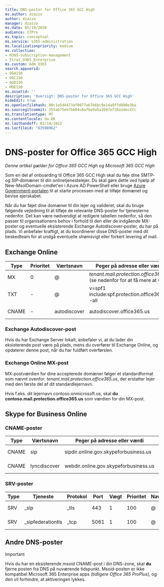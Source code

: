 ```yaml
---
title: DNS-poster for Office 365 GCC High
ms.author: dzazzo
author: dzazzo
manager: dzazzo
ms.date: 05/19/2020
audience: ITPro
ms.topic: conceptual
ms.service: o365-administration
ms.localizationpriority: medium
ms.collection:
- M365-subscription-management
- Strat_O365_Enterprise
ms.custom: Adm_O365
search.appverid:
- OGA150
- OGC150
- OGD150
- MOE150
ms.assetid: ''
description: 'Oversigt: DNS-poster for Office 365 GCC High'
hideEdit: true
ms.openlocfilehash: 80c1a5d4473af0877e67b6bc9e14a9ffd890e3ba
ms.sourcegitcommit: 355ab75eb7b604c6afbe9a5a1b97ef16a1dec4fc
ms.translationtype: MT
ms.contentlocale: da-DK
ms.lasthandoff: 02/14/2022
ms.locfileid: "63590962"
---
```

# <a name="dns-records-for-office-365-gcc-high"></a>DNS-poster for Office 365 GCC High

*Denne artikel gælder for Office 365 GCC High og Microsoft 365 GCC High*

Som en del af onboarding til Office 365 GCC High skal du føje dine SMTP- og SIP-domæner til din onlinetjenestelejer.  Du skal gøre dette ved hjælp af New-MsolDomain-cmdlet'en i Azure AD PowerShell eller bruge [Azure Government-portalen](https://portal.azure.us) til at starte processen med at tilføje domænet og bevise ejerskabet.

Når du har føjet dine domæner til din lejer og valideret, skal du bruge følgende vejledning til at tilføje de relevante DNS-poster for tjenesterne nedenfor.  Det kan være nødvendigt at redigere tabellen nedenfor, så den passer til organisationens behov i forhold til den eller de indgående MX-poster og eventuelle eksisterende Exchange Autodiscover-poster, du har på plads.  Vi anbefaler kraftigt, at du koordinerer disse DNS-poster med dit beskedteam for at undgå eventuelle strømsvigt eller forkert levering af mail.

## <a name="exchange-online"></a>Exchange Online

| Type | Prioritet | Værtsnavn | Peger på adresse eller værdi | TTL |
| --- | --- | --- | --- | --- |
| MX | 0 | @ | *tenant.mail.protection.office365.us* (se nedenfor for at få mere at vide) | En time |
| TXT | - | @ | v=spf1 include:spf.protection.office365.us -all | En time |
| CNAME | - | autodiscover | autodiscover.office365.us | En time |

### <a name="exchange-autodiscover-record"></a>Exchange Autodiscover-post

Hvis du har Exchange Server lokalt, anbefaler vi, at du lader din eksisterende post være på plads, mens du overfører til Exchange Online, og opdaterer denne post, når du har fuldført overførslen. 

### <a name="exchange-online-mx-record"></a>Exchange Online MX-post

MX-postværdien for dine accepterede domæner følger et standardformat som nævnt ovenfor: *tenant.mail.protection.office365.us*, der erstatter lejer med  den første del af dit standardlejernavn.

Hvis f.eks. dit lejernavn contoso.onmicrosoft.us, skal **du contoso.mail.protection.office365.us** som værdien for din MX-post.

## <a name="skype-for-business-online"></a>Skype for Business Online

### <a name="cname-records"></a>CNAME-poster

| Type | Værtsnavn | Peger på adresse eller værdi | TTL |
| --- | --- | --- | --- |
| CNAME | sip | sipdir.online.gov.skypeforbusiness.us | En time |
| CNAME | lyncdiscover | webdir.online.gov.skypeforbusiness.us | En time |

### <a name="srv-records"></a>SRV-poster

| Type | Tjeneste | Protokol | Port | Vægt | Prioritet | Navn | Destination | TTL |
| --- | --- | --- | --- | --- | --- | --- | --- | --- |
| SRV | \_sip | \_tls | 443 | 1 | 100 | @ | sipdir.online.gov.skypeforbusiness.us | En time |
| SRV | \_sipfederationtls | \_tcp | 5061 | 1 | 100 | @ | sipfed.online.gov.skypeforbusiness.us | En time |

## <a name="other-dns-records"></a>Andre DNS-poster

> [!IMPORTANT]
> Hvis du har en eksisterende *msoid* CNAME-post i din DNS-zone, skal **du** fjerne posten fra DNS på nuværende tidspunkt.  Msoid-posten er ikke kompatibel Microsoft 365 Enterprise apps *(tidligere Office 365 ProPlus),* og den vil forhindre, at aktiveringen lykkes.
